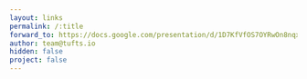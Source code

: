 ```yaml
---
layout: links
permalink: /:title
forward_to: https://docs.google.com/presentation/d/1D7KfVfOS7OYRwOn8nqxNPeJgE7ae1fvY6DOJCj_oeA8/edit?usp=sharing
author: team@tufts.io
hidden: false
project: false
---
```


